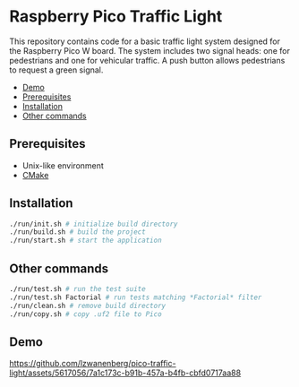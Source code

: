 # Raspberry Pico Traffic Light

This repository contains code for a basic traffic light system designed for the Raspberry Pico W board. The system includes two signal heads: one for pedestrians and one for vehicular traffic. A push button allows pedestrians to request a green signal.

- [Demo](#other-commands)
- [Prerequisites](#preqrequisites)
- [Installation](#installation)
- [Other commands](#other-commands)

## Prerequisites

- Unix-like environment
- [CMake](https://cmake.org/)

## Installation

```.sh
./run/init.sh # initialize build directory
./run/build.sh # build the project
./run/start.sh # start the application
```

## Other commands

```.sh
./run/test.sh # run the test suite
./run/test.sh Factorial # run tests matching *Factorial* filter
./run/clean.sh # remove build directory
./run/copy.sh # copy .uf2 file to Pico
```

## Demo

https://github.com/lzwanenberg/pico-traffic-light/assets/5617056/7a1c173c-b91b-457a-b4fb-cbfd0717aa88
